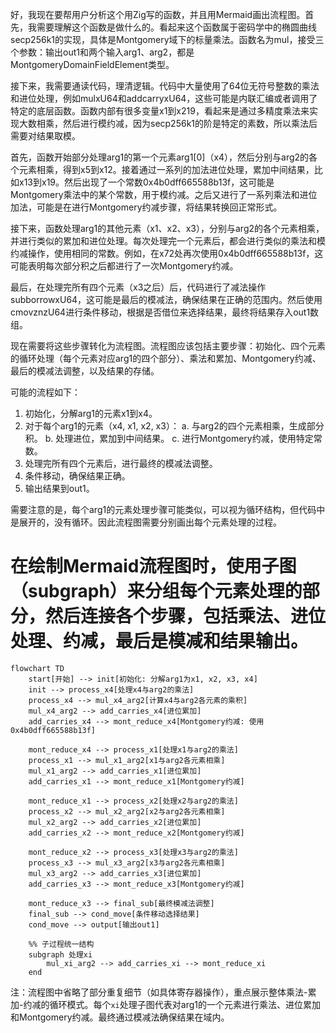 好，我现在要帮用户分析这个用Zig写的函数，并且用Mermaid画出流程图。首先，我需要理解这个函数是做什么的。看起来这个函数属于密码学中的椭圆曲线secp256k1的实现，具体是Montgomery域下的标量乘法。函数名为mul，接受三个参数：输出out1和两个输入arg1、arg2，都是MontgomeryDomainFieldElement类型。

接下来，我需要通读代码，理清逻辑。代码中大量使用了64位无符号整数的乘法和进位处理，例如mulxU64和addcarryxU64，这些可能是内联汇编或者调用了特定的底层函数。函数内部有很多变量x1到x219，看起来是通过多精度乘法来实现大数相乘，然后进行模约减，因为secp256k1的阶是特定的素数，所以乘法后需要对结果取模。

首先，函数开始部分处理arg1的第一个元素arg1[0]（x4），然后分别与arg2的各个元素相乘，得到x5到x12。接着通过一系列的加法进位处理，累加中间结果，比如x13到x19。然后出现了一个常数0x4b0dff665588b13f，这可能是Montgomery乘法中的某个常数，用于模约减。之后又进行了一系列乘法和进位加法，可能是在进行Montgomery约减步骤，将结果转换回正常形式。

接下来，函数处理arg1的其他元素（x1、x2、x3），分别与arg2的各个元素相乘，并进行类似的累加和进位处理。每次处理完一个元素后，都会进行类似的乘法和模约减操作，使用相同的常数。例如，在x72处再次使用0x4b0dff665588b13f，这可能表明每次部分积之后都进行了一次Montgomery约减。

最后，在处理完所有四个元素（x3之后）后，代码进行了减法操作subborrowxU64，这可能是最后的模减法，确保结果在正确的范围内。然后使用cmovznzU64进行条件移动，根据是否借位来选择结果，最终将结果存入out1数组。

现在需要将这些步骤转化为流程图。流程图应该包括主要步骤：初始化、四个元素的循环处理（每个元素对应arg1的四个部分）、乘法和累加、Montgomery约减、最后的模减法调整，以及结果的存储。

可能的流程如下：
1. 初始化，分解arg1的元素x1到x4。
2. 对于每个arg1的元素（x4, x1, x2, x3）：
   a. 与arg2的四个元素相乘，生成部分积。
   b. 处理进位，累加到中间结果。
   c. 进行Montgomery约减，使用特定常数。
3. 处理完所有四个元素后，进行最终的模减法调整。
4. 条件移动，确保结果正确。
5. 输出结果到out1。

需要注意的是，每个arg1的元素处理步骤可能类似，可以视为循环结构，但代码中是展开的，没有循环。因此流程图需要分别画出每个元素处理的过程。

在绘制Mermaid流程图时，使用子图（subgraph）来分组每个元素处理的部分，然后连接各个步骤，包括乘法、进位处理、约减，最后是模减和结果输出。
================================================
```mermaid
flowchart TD
    start[开始] --> init[初始化: 分解arg1为x1, x2, x3, x4]
    init --> process_x4[处理x4与arg2的乘法]
    process_x4 --> mul_x4_arg2[计算x4与arg2各元素的乘积]
    mul_x4_arg2 --> add_carries_x4[进位累加]
    add_carries_x4 --> mont_reduce_x4[Montgomery约减: 使用0x4b0dff665588b13f]
    
    mont_reduce_x4 --> process_x1[处理x1与arg2的乘法]
    process_x1 --> mul_x1_arg2[x1与arg2各元素相乘]
    mul_x1_arg2 --> add_carries_x1[进位累加]
    add_carries_x1 --> mont_reduce_x1[Montgomery约减]
    
    mont_reduce_x1 --> process_x2[处理x2与arg2的乘法]
    process_x2 --> mul_x2_arg2[x2与arg2各元素相乘]
    mul_x2_arg2 --> add_carries_x2[进位累加]
    add_carries_x2 --> mont_reduce_x2[Montgomery约减]
    
    mont_reduce_x2 --> process_x3[处理x3与arg2的乘法]
    process_x3 --> mul_x3_arg2[x3与arg2各元素相乘]
    mul_x3_arg2 --> add_carries_x3[进位累加]
    add_carries_x3 --> mont_reduce_x3[Montgomery约减]
    
    mont_reduce_x3 --> final_sub[最终模减法调整]
    final_sub --> cond_move[条件移动选择结果]
    cond_move --> output[输出out1]
    
    %% 子过程统一结构
    subgraph 处理xi
        mul_xi_arg2 --> add_carries_xi --> mont_reduce_xi
    end
``` 

注：流程图中省略了部分重复细节（如具体寄存器操作），重点展示整体乘法-累加-约减的循环模式。每个`xi`处理子图代表对arg1的一个元素进行乘法、进位累加和Montgomery约减。最终通过模减法确保结果在域内。